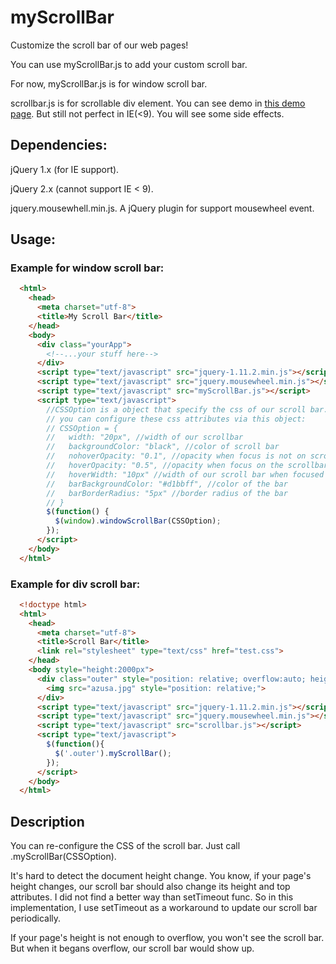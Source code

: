# myScrollBar
Customize the scroll bar of our web pages!

You can use myScrollBar.js to add your custom scroll bar.

For now, myScrollBar.js is for window scroll bar.

scrollbar.js is for scrollable div element. You can see demo in [this demo page](http://houlianglv.github.io/myscrollbar/demo.html). But still not perfect in IE(<9). You will see some side effects.

## Dependencies:
jQuery 1.x (for IE support).

jQuery 2.x (cannot support IE < 9).

jquery.mousewhell.min.js. A jQuery plugin for support mousewheel event.

## Usage:

### Example for window scroll bar:
```html
  <html>
    <head>
      <meta charset="utf-8">
      <title>My Scroll Bar</title>
    </head>
    <body>
      <div class="yourApp">
        <!--...your stuff here-->
      </div>
      <script type="text/javascript" src="jquery-1.11.2.min.js"></script>
      <script type="text/javascript" src="jquery.mousewheel.min.js"></script>
      <script type="text/javascript" src="myScrollBar.js"></script>
      <script type="text/javascript">
        //CSSOption is a object that specify the css of our scroll bar.
        // you can configure these css attributes via this object:
        // CSSOption = {
        //   width: "20px", //width of our scrollbar
        //   backgroundColor: "black", //color of scroll bar
        //   nohoverOpacity: "0.1", //opacity when focus is not on scrollbar
        //   hoverOpacity: "0.5", //opacity when focus on the scrollbar
        //   hoverWidth: "10px" //width of our scroll bar when focused
        //   barBackgroundColor: "#d1bbff", //color of the bar
        //   barBorderRadius: "5px" //border radius of the bar
        // }
        $(function() {
          $(window).windowScrollBar(CSSOption);
        });
      </script>
    </body>
  </html>
```
### Example for div scroll bar:
```html
  <!doctype html>
  <html>
    <head>
      <meta charset="utf-8">
      <title>Scroll Bar</title>
      <link rel="stylesheet" type="text/css" href="test.css">
    </head>
    <body style="height:2000px">
      <div class="outer" style="position: relative; overflow:auto; height: 400px; width:600px;">
        <img src="azusa.jpg" style="position: relative;">
      </div>
      <script type="text/javascript" src="jquery-1.11.2.min.js"></script>
      <script type="text/javascript" src="jquery.mousewheel.min.js"></script>
      <script type="text/javascript" src="scrollbar.js"></script>
      <script type="text/javascript">
        $(function(){
          $('.outer').myScrollBar();
        });
      </script>
    </body>
  </html>
```

## Description

You can re-configure the CSS of the scroll bar. Just call .myScrollBar(CSSOption).

It's hard to detect the document height change. You know, if your page's height changes, our scroll bar should also change its height and top attributes.  I did not find a better way than setTimeout func. So in this implementation, I use setTimeout as a workaround to update our scroll bar periodically. 

If your page's height is not enough to overflow, you won't see the scroll bar. But when it begans overflow, our scroll bar would show up.
